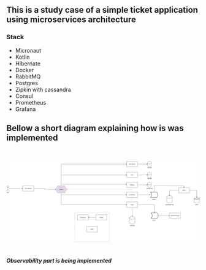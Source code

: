 ## This is a study case of a simple ticket application using microservices architecture

### Stack
* Micronaut
* Kotlin
* Hibernate
* Docker
* RabbitMQ
* Postgres
* Zipkin with cassandra
* Consul
* Prometheus
* Grafana

## Bellow a short diagram explaining how is was implemented 
&nbsp;

<img src="imgs/diagram.png">&nbsp;




#### *Observability part is being implemented*
